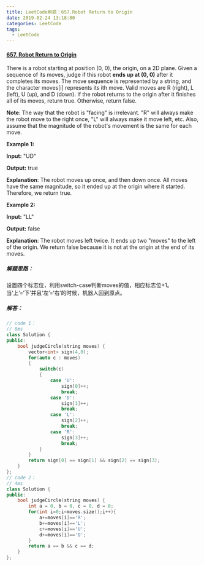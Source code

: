 ```yaml
---
title: LeetCode刷题：657.Robot Return to Origin
date: 2019-02-24 13:18:00
categories: LeetCode
tags:
  - LeetCode
---
```

#### [657\. Robot Return to Origin](https://leetcode-cn.com/problems/robot-return-to-origin/)
There is a robot starting at position (0, 0), the origin, on a 2D plane. Given a sequence of its moves, judge if this robot **ends up at (0, 0)** after it completes its moves.
The move sequence is represented by a string, and the character moves[i] represents its ith move. Valid moves are R (right), L (left), U (up), and D (down). If the robot returns to the origin after it finishes all of its moves, return true. Otherwise, return false.

**Note**: The way that the robot is "facing" is irrelevant. "R" will always make the robot move to the right once, "L" will always make it move left, etc. Also, assume that the magnitude of the robot's movement is the same for each move.

**Example 1:**

**Input:** "UD"

**Output:** true 

**Explanation**: The robot moves up once, and then down once. All moves have the same magnitude, so it ended up at the origin where it started. Therefore, we return true.

**Example 2:**

**Input:** "LL"

**Output:** false

**Explanation**: The robot moves left twice. It ends up two "moves" to the left of the origin. We return false because it is not at the origin at the end of its moves.
##### 解题思路：
设置四个标志位，利用switch-case判断moves的值，相应标志位+1。
当‘上’=‘下’并且‘左’=‘右’的时候，机器人回到原点。
##### 解答：
```cpp
// code 1：
// 8ms
class Solution {
public:
    bool judgeCircle(string moves) {
        vector<int> sign(4,0);
        for(auto c : moves)
        {
            switch(c)
            {
                case 'U':
                    sign[0]++;
                    break;
                case 'D':
                    sign[1]++;
                    break;
                case 'L':
                    sign[2]++;
                    break;
                case 'R':
                    sign[3]++;
                    break;
            }
        }
        return sign[0] == sign[1] && sign[2] == sign[3];
    }
};
// code 2：
// 4ms
class Solution {
public:
    bool judgeCircle(string moves) {
        int a = 0, b = 0, c = 0, d = 0;
        for(int i=0;i<moves.size();i++){
            a+=moves[i]=='R';
            b+=moves[i]=='L';
            c+=moves[i]=='U';
            d+=moves[i]=='D';
        }
        return a == b && c == d;
    }
};

```